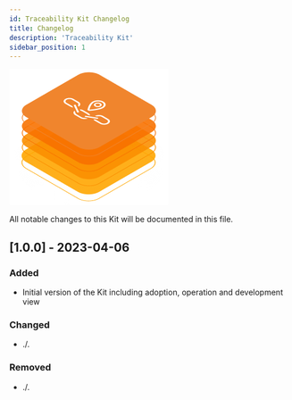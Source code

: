 ```yaml
---
id: Traceability Kit Changelog
title: Changelog
description: 'Traceability Kit'
sidebar_position: 1
---
```


![Traceability kit banner](../../../static/img/doc-traceability_header-minified.png)

All notable changes to this Kit will be documented in this file.

## [1.0.0] - 2023-04-06

### Added

- Initial version of the Kit including adoption, operation and development view

### Changed

- ./.

### Removed

- ./.
